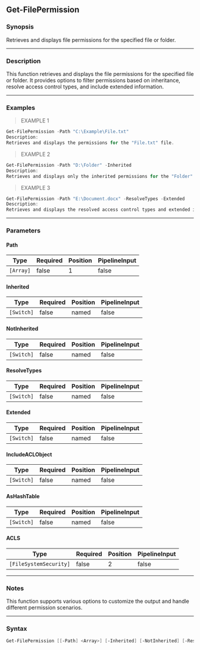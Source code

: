 Get-FilePermission
------------------

### Synopsis
Retrieves and displays file permissions for the specified file or folder.

---

### Description

This function retrieves and displays the file permissions for the specified file or folder. It provides options to filter permissions based on inheritance, resolve access control types, and include extended information.

---

### Examples
> EXAMPLE 1

```PowerShell
Get-FilePermission -Path "C:\Example\File.txt"
Description:
Retrieves and displays the permissions for the "File.txt" file.
```
> EXAMPLE 2

```PowerShell
Get-FilePermission -Path "D:\Folder" -Inherited
Description:
Retrieves and displays only the inherited permissions for the "Folder" directory.
```
> EXAMPLE 3

```PowerShell
Get-FilePermission -Path "E:\Document.docx" -ResolveTypes -Extended
Description:
Retrieves and displays the resolved access control types and extended information for the "Document.docx" file.
```

---

### Parameters
#### **Path**

|Type     |Required|Position|PipelineInput|
|---------|--------|--------|-------------|
|`[Array]`|false   |1       |false        |

#### **Inherited**

|Type      |Required|Position|PipelineInput|
|----------|--------|--------|-------------|
|`[Switch]`|false   |named   |false        |

#### **NotInherited**

|Type      |Required|Position|PipelineInput|
|----------|--------|--------|-------------|
|`[Switch]`|false   |named   |false        |

#### **ResolveTypes**

|Type      |Required|Position|PipelineInput|
|----------|--------|--------|-------------|
|`[Switch]`|false   |named   |false        |

#### **Extended**

|Type      |Required|Position|PipelineInput|
|----------|--------|--------|-------------|
|`[Switch]`|false   |named   |false        |

#### **IncludeACLObject**

|Type      |Required|Position|PipelineInput|
|----------|--------|--------|-------------|
|`[Switch]`|false   |named   |false        |

#### **AsHashTable**

|Type      |Required|Position|PipelineInput|
|----------|--------|--------|-------------|
|`[Switch]`|false   |named   |false        |

#### **ACLS**

|Type                  |Required|Position|PipelineInput|
|----------------------|--------|--------|-------------|
|`[FileSystemSecurity]`|false   |2       |false        |

---

### Notes
This function supports various options to customize the output and handle different permission scenarios.

---

### Syntax
```PowerShell
Get-FilePermission [[-Path] <Array>] [-Inherited] [-NotInherited] [-ResolveTypes] [-Extended] [-IncludeACLObject] [-AsHashTable] [[-ACLS] <FileSystemSecurity>] [<CommonParameters>]
```
